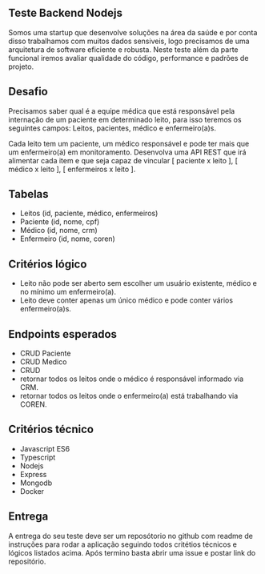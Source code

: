 ## Teste Backend Nodejs
Somos uma startup que desenvolve soluções na área da saúde e por conta disso trabalhamos com muitos dados sensiveis, logo precisamos de uma arquitetura de software eficiente e robusta. Neste teste além da parte funcional iremos avaliar qualidade do código, performance e padrões de projeto.

## Desafio
Precisamos saber qual é a equipe médica que está responsável pela internação de um paciente em determinado leito, para isso teremos os seguintes campos: Leitos, pacientes, médico e enfermeiro(a)s.

Cada leito tem um paciente, um médico responsável e pode ter mais que um enfermeiro(a) em monitoramento. Desenvolva uma API REST que irá alimentar cada item e que seja capaz de vincular [ paciente x leito ], [ médico x leito ], [ enfermeiros x leito ].

## Tabelas
- Leitos (id, paciente, médico, enfermeiros)
- Paciente (id, nome, cpf)
- Médico (id, nome, crm)
- Enfermeiro (id, nome, coren)

## Critérios lógico
- Leito não pode ser aberto sem escolher um usuário existente, médico e no mínimo um enfermeiro(a).
- Leito deve conter apenas um único médico e pode conter vários enfermeiro(a)s.

## Endpoints esperados
- CRUD Paciente
- CRUD Medico
- CRUD
- retornar todos os leitos onde o médico é responsável informado via CRM.
- retornar todos os leitos onde o enfermeiro(a) está trabalhando via COREN.

## Critérios técnico
- Javascript ES6
- Typescript
- Nodejs
- Express
- Mongodb
- Docker


## Entrega
A entrega do seu teste deve ser um reposótorio no github com readme de instruções para rodar a aplicação seguindo todos critétios técnicos e lógicos listados acima. Após termino basta abrir uma issue e postar link do repositório.

